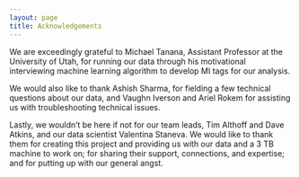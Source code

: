```yaml
---
layout: page
title: Acknowledgements
---
```


We are exceedingly grateful to Michael Tanana, Assistant Professor at the University of Utah, for running our data through his motivational interviewing machine learning algorithm to develop MI tags for our analysis. 

We would also like to thank Ashish Sharma, for fielding a few technical questions about our data, and Vaughn Iverson and Ariel Rokem for assisting us with troubleshooting technical issues.

Lastly, we wouldn’t be here if not for our team leads, Tim Althoff and Dave Atkins, and our data scientist Valentina Staneva. We would like to thank them for creating this project and providing us with our data and a 3 TB machine to work on; for sharing their support, connections, and expertise; and for putting up with our general angst.

